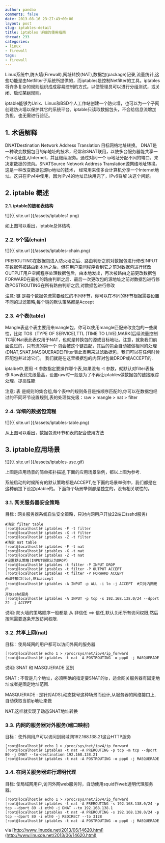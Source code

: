 ```yaml
---
author: pandao
comments: false
date: 2013-08-16 23:27:43+00:00
layout: post
slug: iptables-detail
title: iptables 详细的使用指南
thread: 233
categories:
- linux
- firewall
tags:
- firewall
---
```


Linux系统中,防火墙(Firewall),网址转换(NAT),数据包(package)记录,流量统计,这些功能是由Netfilter子系统所提供的，而iptables是控制Netfilter的工具。iptables将许多复杂的规则组织成成容易控制的方式，以便管理员可以进行分组测试，或关闭、启动某组规则。

iptable能够为Unix、Linux和BSD个人工作站创建一个防火墙，也可以为一个子网创建防火墙以保护其它的系统平台。iptable只读取数据包头，不会给信息流增加负担，也无需进行验证。


## 1. 术语解释


DNATDestination Network Address Translation 目标网络地址转换。 DNAT是一种改变数据包目的ip地址的技术，经常和SNAT联用，以使多台服务器能共享一个ip地址连入Internet，并且继续服务。通过对同一个 ip地址分配不同的端口，来决定数据的流向。SNATSource Network Address Translation源网络地址转换。这是一种改变数据包源ip地址的技术， 经常用来使多台计算机分享一个Internet地址。这只在IPv4中使用，因为IPv4的地址已快用完了，IPv6将解 决这个问题。


## 2. iptable 概述


**2.1. iptable的链和表结构**

![]({{ site.url }}/assets/iptables1.png)

如上图可以看出，iptable总体结构.


### 2.2. 5个链(chain)


![]({{ site.url }}/assets/iptables-chain.png)

PREROUTING在数据包进入防火墙之后、路由判断之前对数据包进行修改INPUT在数据包被路由到本地之后，但在用户空间程序看到它之前对数据包进行修改OUTPUT用户空间程序处理数据包后，由本地发出，再次被路由之前更改数据包FORWARD在最初的路由判断之后、最后一次更改包的源地址之前对数据包进行修改POSTROUTING在所有路由判断之后,对数据包进行修改

注意: 链 是每个数据包流需要经过的不同环节，你可以在不同的环节根据需要设置不同的过滤策略,每个链的默认策略都是Accept


### 2.3. 4个表(table)


Mangle表这个表主要用来mangle包，你可以使用mangle匹配来改变包的一些属性，比如 TOS（TYPE OF SERVICE),TTL (TIME TO LIVE),MARK(后续流量控制TC等)Nat表此表仅用于NAT，也就是转换包的源或目标地址。注意，就象我们前面说过的，只有流的第一个 包会被这个链匹配，其后的包会自动被做相同的处理(DNAT,SNAT,MASQUERADE)Filter表此表用来过滤数据包，我们可以在任何时候匹配包并过滤它们。 我们就是在这里根据包的内容对包做DROP或ACCEPT的.

iptalbe中,要用 -t 参数指定要操作哪个表,如果没有 -t 参数，就默认对filter表操作.Raw表优先级最高，设置raw时一般是为了不再让iptables做数据包的链接跟踪处理，提高性能

注意: 表 是规则的集合组,每个表中的规则条目是按顺序匹配的,你可以在数据包经过的不同环节设置规则,表的处理优先级：raw > mangle > nat > filter


### 2.4. 详细的数据包流程


![]({{ site.url }}/assets/iptables-table.png)

从上图可以看出，数据包流环节和表的配合使用方法


## 3. iptable应用场景


![]({{ site.url }}/assets/iptables-use.gif)

上图是应用场景的简单拓扑描述,下面的应用场景举例，都以上图为参考.

系统启动的时候所有的默认策略都是ACCEPT,在下面的场景举例中，我们都是在这种前提下设定iptable的。下面每个场景举例都是独立的，没有相关联性的。


### 3.1. 网关服务器安全策略


目标 : 网关服务器系统自生安全策略，只对内网用户开放22端口(sshd服务)

    
    #清空 filter table
    [root@localhost]# iptables -F -t filter
    [root@localhost]# iptables -X -t filter
    [root@localhost]# iptables -Z -t filter
    #清空 nat table
    [root@localhost]# iptables -F -t nat
    [root@localhost]# iptables -X -t nat
    [root@localhost]# iptables -Z -t nat
    #设置默认策略(INPUT链默认为DROP)
    [root@localhost]# iptables -t filter -P INPUT DROP
    [root@localhost]# iptables -t filter -P OUTPUT ACCEPT
    [root@localhost]# iptables -t filter -P FORWARD ACCEPT
    #回环接口(lo),默认accept
    [root@localhost]# iptables -A INPUT -p ALL -i lo -j ACCEPT  #只对内网用户
    开放sshd服务
    [root@localhost]# iptables -A INPUT -p tcp -s 192.168.138.0/24 --dport 22 -j ACCEPT


说明: 防火墙的策略顺序一般都是 从 非信任 ==> 信任,默认关闭所有访问权限,然后按照需要逐条开放访问权限.


### 3.2. 共享上网(nat)


目标：使局域网的用户都可以访问外网的服务器

    
    [root@localhost]# echo 1 > /proc/sys/net/ipv4/ip_forward
    [root@localhost]# iptables -t nat -A POSTROUTING -o ppp0 -j MASQUERADE


说明: SNAT 和 MASQUERADE 区别

SNAT : 不管是几个地址，必须明确的指定要SNAT的ip，适合网关服务器有固定地址或者是固定地址范围.

MASQUERADE : 是针对ADSL动态拨号这种场景而设计,从服务器的网络接口上,自动获取当前ip地址来做

NAT,这样就实现了动态SNAT地址转换


### 3.3. 内网的服务器对外服务(端口映射)


目标：使外网用户可以访问到局域网192.168.138.21这台HTTP服务

    
    [root@localhost]# echo 1 > /proc/sys/net/ipv4/ip_forward
    [root@localhost]# iptables -t nat -A PREROUTING -p tcp -m tcp --dport 80 -j DNAT --to-destination 192.168.138.21
    [root@localhost]# iptables -t nat -A POSTROUTING -o ppp0 -j MASQUERADE




### 3.4. 在网关服务器进行透明代理


目标: 使局域网用户,访问外网web服务时，自动使用squid作web透明代理服务器。

    
    [root@localhost]# echo 1 > /proc/sys/net/ipv4/ip_forward
    [root@localhost]# iptables -t nat -A PREROUTING -s 192.168.138.0/24 -p tcp --dport 80 -i eth0 -j DNAT --to 192.168.138.1
    [root@localhost]# iptables -t nat -A PREROUTING -s 192.168.138.0/24 -p tcp --dport 80 -i eth0 -j REDIRECT --to 3128
    [root@localhost]# iptables -t nat -A POSTROUTING -o ppp0 -j MASQUERADE


via [http://www.linuxde.net/2013/06/14620.html](http://www.linuxde.net/2013/06/14620.html)
